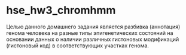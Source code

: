 # hse_hw3_chromhmm
Целью данного домашнего задания является разбивка (аннотация) генома человека на разные типы эпигенетических состояний на основании данных о наличии различных гистоновых модификаций (гистоновый код) в соответствующих участках генома.
